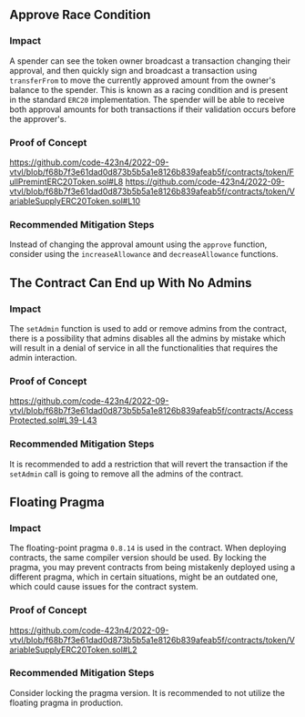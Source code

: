 ## Approve Race Condition

### Impact
A spender can see the token owner broadcast a transaction changing their approval, and then quickly sign and broadcast a transaction using `transferFrom` to move the currently approved amount from the owner's balance to the spender. This is known as a racing condition and is present in the standard `ERC20` implementation. The spender will be able to receive both approval amounts for both transactions if their validation occurs before the approver's.

### Proof of Concept
https://github.com/code-423n4/2022-09-vtvl/blob/f68b7f3e61dad0d873b5b5a1e8126b839afeab5f/contracts/token/FullPremintERC20Token.sol#L8
https://github.com/code-423n4/2022-09-vtvl/blob/f68b7f3e61dad0d873b5b5a1e8126b839afeab5f/contracts/token/VariableSupplyERC20Token.sol#L10

### Recommended Mitigation Steps

Instead of changing the approval amount using the `approve` function, consider using the `increaseAllowance` and `decreaseAllowance` functions.



## The Contract Can End up With No Admins
### Impact
The `setAdmin` function is used to add or remove admins from the contract, there is a possibility that admins disables all the admins by mistake which will result in a denial of service in all the functionalities that requires the admin interaction.

### Proof of Concept
https://github.com/code-423n4/2022-09-vtvl/blob/f68b7f3e61dad0d873b5b5a1e8126b839afeab5f/contracts/AccessProtected.sol#L39-L43

### Recommended Mitigation Steps
It is recommended to add a restriction that will revert the transaction if the `setAdmin` call is going to remove all the admins of the contract.


## Floating Pragma
### Impact
The floating-point pragma `0.8.14` is used in the contract. When deploying contracts, the same compiler version should be used. By locking the pragma, you may prevent contracts from being mistakenly deployed using a different pragma, which in certain situations, might be an outdated one, which could cause issues for the contract system.

### Proof of Concept
https://github.com/code-423n4/2022-09-vtvl/blob/f68b7f3e61dad0d873b5b5a1e8126b839afeab5f/contracts/token/VariableSupplyERC20Token.sol#L2

### Recommended Mitigation Steps
Consider locking the pragma version. It is recommended to not utilize the floating pragma in production.
